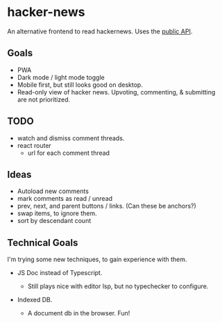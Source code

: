 # hacker-news
An alternative frontend to read hackernews. Uses the [public API](https://github.com/HackerNews/API).

## Goals
- PWA
- Dark mode / light mode toggle
- Mobile first, but still looks good on desktop.
- Read-only view of hacker news. Upvoting, commenting, & submitting are not prioritized.


## TODO
- watch and dismiss comment threads.
- react router
    - url for each comment thread


## Ideas
- Autoload new comments
- mark comments as read / unread
- prev, next, and parent buttons / links. (Can these be anchors?)
- swap items, to ignore them.
- sort by descendant count


## Technical Goals
I'm trying some new techniques, to gain experience with them.

- JS Doc instead of Typescript.
    - Still plays nice with editor lsp, but no typechecker to configure.

- Indexed DB.
    - A document db in the browser. Fun!
